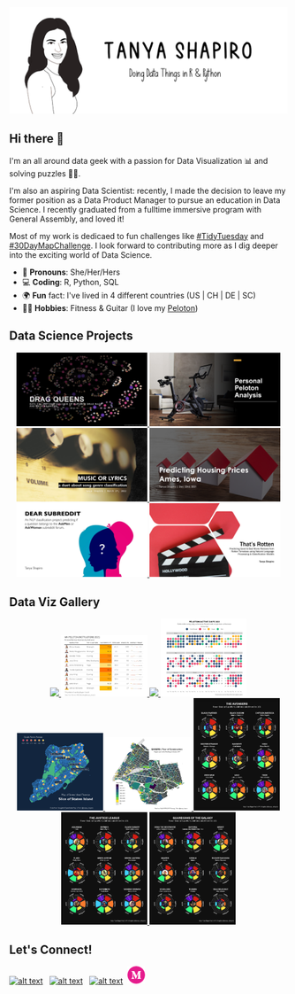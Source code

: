 
![](images/banner-shapiro.png)

Hi there 👋 
---

I'm an all around data geek with a passion for Data Visualization :bar_chart: and solving puzzles :female_detective:.

I'm also an aspiring Data Scientist: recently, I made the decision to leave my former position as a Data Product Manager to pursue an education in Data Science. I recently graduated from a fulltime immersive program with General Assembly, and loved it!

Most of my work is dedicaed to fun challenges like [#TidyTuesday](https://github.com/tashapiro/TidyTuesday) and [#30DayMapChallenge](https://github.com/tashapiro/30DayMapChallenge). I look forward to contributing more as I dig deeper into the exciting world of Data Science. 

- :rainbow: **Pronouns**: She/Her/Hers 
- :computer: **Coding**: R, Python, SQL
- :earth_africa: **Fun** fact: I've lived in 4 different countries (US | CH | DE | SC)
- :biking_woman: **Hobbies**: Fitness & Guitar (I love my [Peloton](https://github.com/tashapiro/peloton-stats))

Data Science Projects
--- 

<p align="center">
 <a href="https://github.com/tashapiro/drag-race"> <img src="/images/ds-projects/drag-queens.png" width="47%" /> </a>
  <a href="https://github.com/tashapiro/peloton-stats"> <img src="/images/ds-projects/peloton-analysis.png" width="47%" /> </a>
  <a href="https://github.com/tashapiro/predicting-song-music-genre"> <img src="/images/ds-projects/music-or-lyrics.png" width="47%" /> </a>
  <a href = "https://github.com/tashapiro/predicting-housing-prices"> <img src="/images/ds-projects/ames-housing.jpg" width="47%" />  </a>
  <a href = "https://github.com/tashapiro/subreddit-askwomen-askmen"><img src="/images/ds-projects/dear-subreddit.jpg" width="47%" /> </a>
  <a href = "https://github.com/tashapiro/nlp-rotten-tomatoes"><img src="/images/ds-projects/rotten-tomatoes.jpg" width="47%" /></a>
</p>


Data Viz Gallery
---
<p align= "center">
  
  <a href="https://github.com/tashapiro/TidyTuesday/blob/master/2021/W48/doctor_who.R"> 
    <img src="https://github.com/tashapiro/TidyTuesday/blob/master/2021/W48/doctor_who_chart.png" width="31%" /> 
  </a>
  
  <a href="https://github.com/tashapiro/TidyTuesday/blob/master/2022/W1/instructor-summary.R"> 
    <img src="https://github.com/tashapiro/peloton-stats/blob/main/images/peloton-gt.jpeg" width="31%" /> 
  </a>
  
  <a href="https://github.com/tashapiro/TidyTuesday/blob/master/2021/W50/spiders.R"> 
    <img src="https://github.com/tashapiro/TidyTuesday/blob/master/2021/W50/spider_taxonomy.png" width="31%" /> 
  </a>
  
  <a href="https://github.com/tashapiro/peloton-stats/blob/main/code/peloton-active-days-calendar.R"> 
    <img src="https://github.com/tashapiro/peloton-stats/blob/main/images/peloton_calendar.png" width="31%" /> 
  </a>
  
  
   <a href="https://github.com/tashapiro/30DayMapChallenge/blob/main/staten_island/staten_island_pizza.R"> 
    <img src="https://github.com/tashapiro/30DayMapChallenge/blob/main/staten_island/staten_island.png" width="31%" /> 
  </a>

  <a href="https://github.com/tashapiro/30DayMapChallenge/blob/main/urban-nyc/nyc_urban.R"> 
    <img src="https://github.com/tashapiro/30DayMapChallenge/blob/main/urban-nyc/nyc_urban.jpeg" width="31%" /> 
   
  </a>
   <a href="https://github.com/tashapiro/superhero-comics/blob/main/code/superhero-radar-plots.R"> 
    <img src="https://github.com/tashapiro/superhero-comics/blob/main/plots/avengers.jpeg" width="31%" /> 
  </a>
   </a>
   <a href="https://github.com/tashapiro/superhero-comics/blob/main/code/superhero-radar-plots.R"> 
    <img src="https://github.com/tashapiro/superhero-comics/blob/main/plots/justice_league.jpeg" width="31%" /> 
  </a>
     </a>
   <a href="https://github.com/tashapiro/superhero-comics/blob/main/code/superhero-radar-plots.R"> 
    <img src="https://github.com/tashapiro/superhero-comics/blob/main/plots/guardians.jpeg" width="31%" /> 
  </a>
 </p>
 
 

 
 
 Let's Connect!
---
 [![alt text][1.1]][1]  &nbsp; [![alt text][2.1]][2] &nbsp; [![alt text][3.1]][3]&nbsp; [![alt text][4.1]][4]
 


<!-- social icons-->


[1.1]: https://www.iconsdb.com/icons/download/barbie-pink/twitter-4-32.png
[2.1]: https://www.iconsdb.com/icons/download/barbie-pink/linkedin-4-32.png
[3.1]: https://www.iconsdb.com/icons/download/barbie-pink/github-9-32.png
[4.1]: images/social-icons/medium-pink.png


<!-- links to social-->
[1]: https://twitter.com/tanya_shapiro
[2]: https://www.linkedin.com/in/shapirotanya/
[3]: https://github.com/tanyashapiro
[4]: https://medium.com/@tanyashapiro_72192
